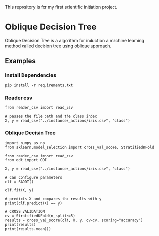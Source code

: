 This repository is for my first scientific initiation project.

# Oblique Decision Tree


Oblique Decision Tree is a algorithm for induction a machine learning method called decision tree using oblique approach.

## Examples

### Install Dependencies

```
pip install -r requirements.txt
```

### Reader csv

```
from reader_csv import read_csv

# passes the file path and the class index
X, y = read_csv("../instances_actions/iris.csv", "class")
```

### Oblique Decisin Tree

```
import numpy as np
from sklearn.model_selection import cross_val_score, StratifiedKFold

from reader_csv import read_csv
from odt import ODT

X, y = read_csv("../instances_actions/iris.csv", "class")

# can configure parameters
clf = SAODT()

clf.fit(X, y)

# predicts X and compares the results with y
print(clf.predict(X) == y)

# CROSS VALIDATION
cv = StratifiedKFold(n_splits=5)
results = cross_val_score(clf, X, y, cv=cv, scoring="accuracy")
print(results)
print(results.mean())
```
